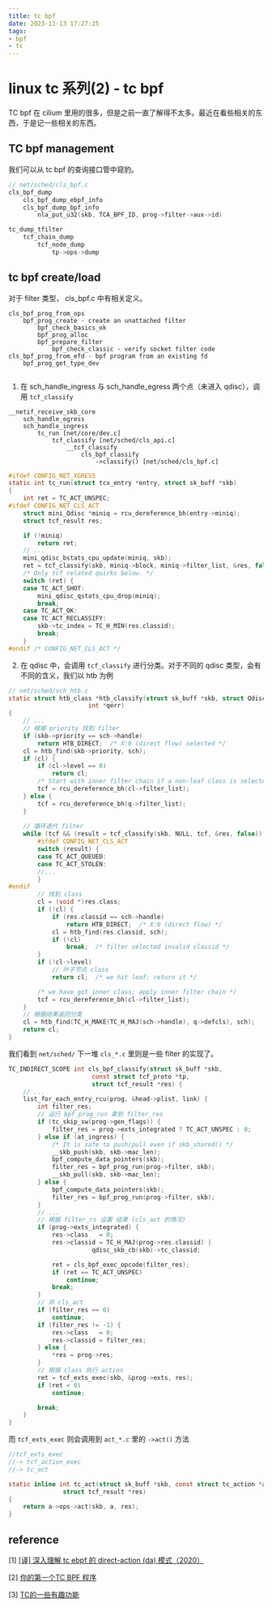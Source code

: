 ```yaml
---
title: tc bpf
date: 2023-11-13 17:27:25
tags:
- bpf
- tc
---
```


# linux tc 系列(2) - tc bpf

TC bpf 在 cilium 里用的很多，但是之前一直了解得不太多。最近在看些相关的东西，于是记一些相关的东西。



## TC bpf management

我们可以从 tc bpf 的查询接口管中窥豹。

```c
// net/sched/cls_bpf.c
cls_bpf_dump
    cls_bpf_dump_ebpf_info
    cls_bpf_dump_bpf_info
    	nla_put_u32(skb, TCA_BPF_ID, prog->filter->aux->id)

tc_dump_tfilter
    tcf_chain_dump
        tcf_node_dump
            tp->ops->dump
```



## tc bpf create/load

对于 filter 类型， cls_bpf.c 中有相关定义。

```
cls_bpf_prog_from_ops
    bpf_prog_create - create an unattached filter
        bpf_check_basics_ok
        bpf_prog_alloc
        bpf_prepare_filter
            bpf_check_classic - verify socket filter code
cls_bpf_prog_from_efd - bpf program from an existing fd
	bpf_prog_get_type_dev
	
```

1. 在 sch_handle_ingress 与 sch_handle_egress 两个点（未进入 qdisc），调用 `tcf_classify`

```
__netif_receive_skb_core
    sch_handle_egress
    sch_handle_ingress
        tc_run [net/core/dev.c]
            tcf_classify [net/sched/cls_api.c]
                __tcf_classify
                    cls_bpf_classify
                        ->classify() [net/sched/cls_bpf.c]
```

```c
#ifdef CONFIG_NET_XGRESS
static int tc_run(struct tcx_entry *entry, struct sk_buff *skb)
{
	int ret = TC_ACT_UNSPEC;
#ifdef CONFIG_NET_CLS_ACT
	struct mini_Qdisc *miniq = rcu_dereference_bh(entry->miniq);
	struct tcf_result res;

	if (!miniq)
		return ret;
    // ...
	mini_qdisc_bstats_cpu_update(miniq, skb);
	ret = tcf_classify(skb, miniq->block, miniq->filter_list, &res, false);
    /* Only tcf related quirks below. */
	switch (ret) {
	case TC_ACT_SHOT:
		mini_qdisc_qstats_cpu_drop(miniq);
		break;
	case TC_ACT_OK:
	case TC_ACT_RECLASSIFY:
		skb->tc_index = TC_H_MIN(res.classid);
		break;
	}
#endif /* CONFIG_NET_CLS_ACT */
```

2. 在 qdisc 中，会调用 `tcf_classify` 进行分类。对于不同的 qdisc 类型，会有不同的含义，我们以 htb 为例

```c
// net/sched/sch_htb.c
static struct htb_class *htb_classify(struct sk_buff *skb, struct Qdisc *sch,
				      int *qerr)
{
    // ...
    // 根据 priority 找到 filter
    if (skb->priority == sch->handle)
		return HTB_DIRECT;	/* X:0 (direct flow) selected */
	cl = htb_find(skb->priority, sch);
	if (cl) {
		if (cl->level == 0)
			return cl;
		/* Start with inner filter chain if a non-leaf class is selected */
		tcf = rcu_dereference_bh(cl->filter_list);
	} else {
		tcf = rcu_dereference_bh(q->filter_list);
	}
    
    // 循环迭代 filter
	while (tcf && (result = tcf_classify(skb, NULL, tcf, &res, false)) >= 0) {
        #ifdef CONFIG_NET_CLS_ACT
		switch (result) {
		case TC_ACT_QUEUED:
		case TC_ACT_STOLEN:
        //...
		}
#endif
        // 找到 class
		cl = (void *)res.class;
		if (!cl) {
			if (res.classid == sch->handle)
				return HTB_DIRECT;	/* X:0 (direct flow) */
			cl = htb_find(res.classid, sch);
			if (!cl)
				break;	/* filter selected invalid classid */
		}
		if (!cl->level)
            // 叶子节点 class
			return cl;	/* we hit leaf; return it */

		/* we have got inner class; apply inner filter chain */
		tcf = rcu_dereference_bh(cl->filter_list);
	}
	// 根据结果返回分类
	cl = htb_find(TC_H_MAKE(TC_H_MAJ(sch->handle), q->defcls), sch);
    return cl;
}
```

我们看到 `net/sched/` 下一堆 `cls_*.c` 里则是一些 filter 的实现了。

```c
TC_INDIRECT_SCOPE int cls_bpf_classify(struct sk_buff *skb,
				       const struct tcf_proto *tp,
				       struct tcf_result *res) {
    // ...
    list_for_each_entry_rcu(prog, &head->plist, link) {
		int filter_res;
        // 运行 bpf_prog_run 拿到 filter_res
        if (tc_skip_sw(prog->gen_flags)) {
			filter_res = prog->exts_integrated ? TC_ACT_UNSPEC : 0;
		} else if (at_ingress) {
			/* It is safe to push/pull even if skb_shared() */
			__skb_push(skb, skb->mac_len);
			bpf_compute_data_pointers(skb);
			filter_res = bpf_prog_run(prog->filter, skb);
			__skb_pull(skb, skb->mac_len);
		} else {
			bpf_compute_data_pointers(skb);
			filter_res = bpf_prog_run(prog->filter, skb);
		}
        // ...
        // 根据 filter_rs 设置 结果 (cls_act 的情况)
        if (prog->exts_integrated) { 
			res->class   = 0;
			res->classid = TC_H_MAJ(prog->res.classid) |
				       qdisc_skb_cb(skb)->tc_classid;

			ret = cls_bpf_exec_opcode(filter_res);
			if (ret == TC_ACT_UNSPEC)
				continue;
			break;
		}
        // 非 cls_act
        if (filter_res == 0)
			continue;
		if (filter_res != -1) {
			res->class   = 0;
			res->classid = filter_res;
		} else {
			*res = prog->res;
		}
        // 根据 class 执行 action
        ret = tcf_exts_exec(skb, &prog->exts, res);
		if (ret < 0)
			continue;

		break;
    }
}
```



而 `tcf_exts_exec` 则会调用到 `act_*.c` 里的 `->act()` 方法

```c
//tcf_exts_exec
//-> tcf_action_exec
//-> tc_act

static inline int tc_act(struct sk_buff *skb, const struct tc_action *a,
			   struct tcf_result *res)
{
	return a->ops->act(skb, a, res);
}
```



## reference 

[1] [[译] 深入理解 tc ebpf 的 direct-action (da) 模式（2020）](https://arthurchiao.art/blog/understanding-tc-da-mode-zh/)

[2] [你的第一个TC BPF 程序](https://cloud.tencent.com/developer/article/1626377)

[3] [TC的一些有趣功能](https://yanhang.me/post/2021-tc-ebpf/)
